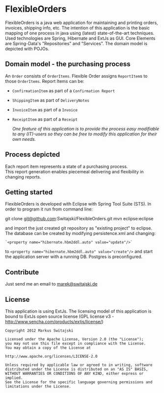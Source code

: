 FlexibleOrders
==============

FlexibleOrders is a java web application for maintaining and printing orders, invoices, shipping info, etc.
The intention of this application is the basic mapping of one process in java using (latest) state-of-the-art techniques.
Used technologies are Spring, Hibernate and ExtJs as GUI. Core Elements are Spring-Data's "Repositories" and "Services".
The domain model is depicted with POJOs.


Domain model - the purchasing process
-------------------------------------
An `Order` consists of `OrderItems`. Flexible Order assigns `ReportItem`s to those `OrderItems`. 
Report Items can be:

- `ConfirmationItem` as part of a `Confirmation Report`
- `ShippingItem` as part of `DeliveryNotes`
- `InvoiceItem` as part of a `Invoice`
- `ReceiptItem` as part of a `Receipt`

    *One feature of this application is to provide the process easy modifiable to any (IT)-users so they can be free to modify this application for their own needs.*

Process depicted
----------------
Each report item represents a state of a purchasing process.  
This report generation enables piecemeal delivering and flexibility in changing reports.

Getting started
---------------
FlexibleOrders is developed with Eclipse with Spring Tool Suite (STS). In order to program it run from command line: 

git clone git@github.com:Switajski/FlexibleOrders.git
mvn eclipse:eclipse

and import the just created git repository as "existing project" to eclipse. The database can be created by modifying persistence.xml and changing:

    `<property name="hibernate.hbm2ddl.auto" value="update"/>`
to 
    `<property name="hibernate.hbm2ddl.auto" value="create"/>`
and start the application server with a running DB. Postgres is preconfigured.

Contribute
----------
Just send me an email to marek@switajski.de

License
-------
This application is using ExtJs. The licensing model of this application is bound to ExtJs open source license (GPL license v3 - http://www.sencha.com/products/extjs/license/)

    Copyright 2012 Markus Switajski
    
    Licensed under the Apache License, Version 2.0 (the "License");
    you may not use this file except in compliance with the License.
    You may obtain a copy of the License at
    
    http://www.apache.org/licenses/LICENSE-2.0
    
    Unless required by applicable law or agreed to in writing, software
    distributed under the License is distributed on an "AS IS" BASIS,
    WITHOUT WARRANTIES OR CONDITIONS OF ANY KIND, either express or implied.
    See the License for the specific language governing permissions and
    limitations under the License.
